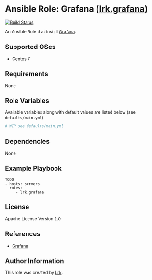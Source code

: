 Ansible Role: Grafana ([lrk.grafana](https://galaxy.ansible.com/lrk/grafana/))
=========
[![Build Status](https://travis-ci.org/lrk/ansible-grafana.svg?branch=master)](https://travis-ci.org/lrk/ansible-grafana)

An Ansible Role that install [Grafana](https://grafana.com).


Supported OSes
--------------
- Centos 7

Requirements
------------
None

Role Variables
--------------

Available variables along with default values are listed below (see `defaults/main.yml`)
```yml
# WIP see defaults/main.yml
```

Dependencies
------------

None

Example Playbook
----------------

    TODO
    - hosts: servers
      roles:
         - lrk.grafana

 License
 -------

 Apache License Version 2.0

 References
 ----------

- [Grafana](https://grafana.com)

 Author Information
 ------------------

 This role was created by [Lrk](https://github.com/lrk).
